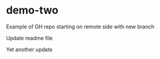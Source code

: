 # demo-two
Example of GH repo starting on remote side with new branch

Update readme file

Yet another update
